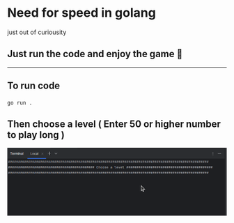 # Need for speed in golang
just out of curiousity

## Just run the code and enjoy the game 🤠
** **
## To run code
```
go run .
```
## Then choose a level ( Enter 50 or higher number to play long )
!["chooose level"](https://github.com/Bek-Shoyatbekov/need-for-speed-in-golang/blob/main/images/img.png?row=true)

